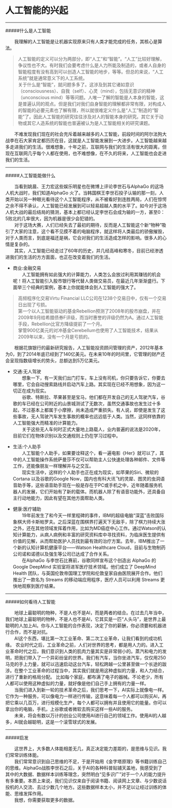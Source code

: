 人工智能的兴起
============
***
#####什么是人工智能  

　　我理解的人工智能是让机器实现原来只有人类才能完成的任务，其核心是算法。   
>人工智能的定义可以分为两部分，即“人工”和“智能”。“人工”比较好理解，争议性也不大。有时我们会要考虑什么是人力所能及制造的，或者人自身的智能程度有没有高到可以创造人工智能的地步，等等。但总的来说，“人工系统”就是通常意义下的人工系统。  
关于什么是“智能”，就问题多多了。这涉及到其它诸如意识（consciousness）、自我（self）、心灵（mind），包括无意识的精神（unconscious mind）等等问题。人唯一了解的智能是人本身的智能，这是普遍认同的观点。但是我们对我们自身智能的理解都非常有限，对构成人的智能的必要元素也了解有限，所以就很难定义什么是“人工”制造的“智能”了。因此人工智能的研究往往涉及对人的智能本身的研究。其它关于动物或其它人造系统的智能也普遍被认为是人工智能相关的研究课题。

　　不难发现我们现在的社会充斥着越来越多的人工智能，前段时间的阿尔法狗大战李在石大家肯定都历历在目，这就是人工智能发展到一大进步。人工智能越来越多走进我们的生活。很难想象，十年之前，互联网与我们的生活有很大的距离，但现在互联网几乎每个人都在使用，也不难想像，在不久的将来，人工智能也会走进我们的生活。  

***
#####人工智能能做什么  

　　当看到姚晨、王力宏这些娱乐明星也在微博上评论李世石与AlphaGo 的这场人机大战时，我们知道AlphaGo 火了。当韩国棋王李世石投子认输的那一刻，人类开始以另一种眼光看待这个人工智能程序，从不被看好到连胜两局，人们在惊愕之余不得不承认，人工智能已经发展到可以轻易超越人类的水平了。如今对于这场人机大战的最后结局的猜测，基本上都已经认定李世石会成为输的一方，甚至0：5败北的几率很大，因为机器是很少会犯错的。  
　　对于这场大赛，人们已经失去了最初的期待，反而是人工智能这个新“物种”吸引了大家的注意，这个看不见摸不着的电脑程序，就这样将人类最后的骄傲摧毁，对于人类而言，到底是福还是祸，它会对我们的生活造成怎样的影响。很多人的心情是复杂的。  
　　其实，人工智能已经走过了60年的历史，并几经高峰和寒冬，目前已经渗透进我们的生活的方方面面，也正在改变着我们的生活。  

* 商业:金融交易  
 　　人工智能拥有如此强大的计算能力，人类怎么会放过利用其赚钱的机会呢！将人工智能引入股市银行等代替人类做交易员，在最近几年渐渐盛行。下面举三个经典的案例，基本上你就能体会到人工智能的强大了。  
>高频程序化交易Virtu Financial LLC公司在1238个交易日中，仅有一个交易日出现了亏损。  
第一个以人工智能驱动的基金Rebellion预测了2008年的股市崩盘，并在2009年9月给希腊债券F评级，而当时惠誉的评级仍然为A。通过人工智能手段，Rebellion比官方降级提前了一个月。  
掌管900亿美元的对冲基金Cerebellum也使用了人工智能技术，结果从2009年以来，没有一个月是亏损的。

　　根据花旗银行的最新研究报告，人工智能投资顾问管理的资产，2012年基本为0，到了2014年底已经到了140亿美元。在未来10年的时间里，它管理的财产还会呈现指数级增长的势头，总额达到5万亿美元。  

* 交通:无人驾驶  
　　想象一下，有一天我们出门打车，车上没有司机，你只要告诉它，你要去哪里，它会自动搜索路线并启动汽车上路。其实现在已经不用想象，因为这一切正在成为现实。  
　　谷歌、特斯拉、苹果甚至是宝马，他们都在开发自己的无人驾驶汽车，谷歌的车已经在公司附近的山景城测试了无数次，虽然交通事故也发生过十多起，不过基本上都属于小摩擦，尚未造成严重损失。有人说，即使是发生了这些事故，无人驾驶汽车发生事故的概率也远远低于人类。当然，这同样依靠的人工智能强大而精准的计算能力。  
　　关于这些无人车何时正式大量地上路载人，业内普遍的说法是2020年，目前它们在物体识别以及交通规则上仍在学习过程中。

* 生活:个人助手  
　　人工智能个人助手，如果要诠释这个，看一遍电影《Her》就可以了，其中的人工智能操作系统萨曼莎不仅可以帮助主人公快速处理各种邮件、文件等工作，还能像朋友一样理解并与之交互。  
　　现实生活中，这样的个人助手也正在成为现实，如苹果的Siri、微软的Cortana 以及谷歌的Google Now，国内也有科大讯飞的灵犀、图灵的虫洞语音助手等，这些语音助手现在一般是存在于PC或手机之中，近年随着服务机器人的发展，它们开始有了新的载体。而机器人除了有语音功能外，还具备自主行动地能力，因此有望在其他方面帮助人类。

* 健康:医疗辅助  
　　19年前发生了和今天一样里程碑的事件，IBM的超级电脑“深蓝”击败国际象棋大师卡斯帕罗夫。之后深蓝在围棋界打遍天下无敌手，除了棋力持续大涨之外，还在其他领域发挥着作用，比如为MD癌症中心工作。通过Watson的认知计算能力，从病人病例和丰富的研究资料库中寻找资料，为临床医生提供有价值的见解，从而帮助医护人员找到最有效的治疗方案。去年，IBM推出了一个新的认知计算机健康平台——Watson Healthcare Cloud，目前与生物制药公司诺和诺德以及强生等公司已达成了合作关系。  
　　在AlphaGo 与李世石比赛前，谷歌同样宣布这个创造出 AlphaGo 的 Google DeepMind 实验室将进军医疗技术领域。他们成立了 DeepMind Health 团队，与英国伦敦帝国理工学院和伦敦皇家自由医院展开合作。他们推出了一款名为 Streams 的移动端应用程序，医疗人员可以利用 Streams 更快地观察到医疗结果。

***
#####如何看待人工智能  

　　地球上最聪明的物种，不是人也不是AI，而是两者的结合。在过去几年当中，我们地球上最聪明的物种，不是人也不是AI，它其实是一匹“人头马”，是世界上最聪明的人加上AI。你与人工智能的合作表现，决定了你的薪酬，你必须要和机器进行合作，而不是对抗。  
　　AI这个东西，堪比第一次工业革命、第二次工业革命，让我们看到的成功机缘。 农业时代之后，工业革命之前，人们对世界的思考，都是用人力的。进入工业革命时代之后，我们意识到人类的肌肉力量其实是非常弱小的。蒸汽和电力的发明，把我们带入了一个异彩纷呈的世界。我们有汽车，当你坐进汽车，仅仅用250马克的手上力量，就可以迅速启动这台汽车，轻松跨越一公里甚至做一个长途的跋涉。在整个工业革命的过程当中，其实我们就是用这种虚拟的力量，和人力结合，进行了重新的格局分配。 比如每个家庭，都布满了电子的器械。不论老少，所有人都可以使用这种虚拟的力量，就好像是他们自己手上拥有的力量一样。   
　　当我们进入到新一轮的技术革命之后，我们思考一下，AI实际上就像电一样。它作为一种服务，可以像电力一样进行传输，这意味着每一个人都可以购买AI，再把它乘以几百万，进行规模化生产，每个人都可以拥有并且使用它的能量。你可以拿出你的电脑，手机，上谷歌或者微软去购买这样一些AI的服务。  
　　未来，将会有数以万计的创业公司使用AI进行自己的领域工作。使用AI的人越多，AI就会越聪明，这是一个滚雪球式的发展。

***
#####启发  

　　这世界上，大多数人体能相差无几，真正决定能力差距的，是思维与见识。我们常常训练体能。  
　　我们常常意识到自己思维的不足，于是开始用《金字塔原理》等书籍训练自己的思维。AlphaGo战胜李世石之后，关于AI的各种科普贴铺天盖地，我感受到了其中的大数据、数据样本训练等理念，突然明白“见多识广”对于一个人的能力提升有多重要。本质上来说，我们见识仅来自于阅读书籍、阅读网上文章、与少数说话投机的人交流、去过少数几个地方。这些数据样本太小，并不足以让经过训练的体能、思维发挥作用。  
　　我想，你需要获取更多的数据。
